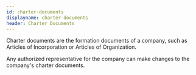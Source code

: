 ```yaml
---
id: charter-documents
displayname: charter-documents
header: Charter Documents
---
```


Charter documents are the formation documents of a company, such as Articles of Incorporation or Articles of Organization.

Any authorized representative for the company can make changes to the company's charter documents.
